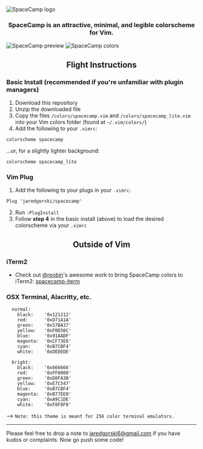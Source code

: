 ![SpaceCamp logo](https://github.com/jaredgorski/SpaceCamp/raw/master/.media/spacecamp_header_lt.svg?sanitize=true)

<div align="center">
  <h3>
    SpaceCamp is an attractive, minimal, and legible colorscheme for Vim.
  </h3>
</div>

![SpaceCamp preview](https://github.com/jaredgorski/SpaceCamp/raw/master/.media/spacecamp_preview.png)
![SpaceCamp colors](https://github.com/jaredgorski/SpaceCamp/raw/master/.media/spacecamp_colors.svg?sanitize=true)

<div align="center">
  <h2>
    Flight Instructions
  </h2>
</div>

### Basic Install (recommended if you're unfamiliar with plugin managers)
1) Download this repository
2) Unzip the downloaded file
3) Copy the files `/colors/spacecamp.vim` and `/colors/spacecamp_lite.vim` into your Vim colors folder (found at `~/.vim/colors/`)
4) Add the following to your `.vimrc`:
```vim
colorscheme spacecamp
```
...or, for a slightly lighter background:
```vim
colorscheme spacecamp_lite
```

### Vim Plug
1) Add the following to your plugs in your `.vimrc`:
```vim
Plug 'jaredgorski/spacecamp'
```
2) Run `:PlugInstall`
3) Follow **step 4** in the basic install (above) to load the desired colorscheme via your `.vimrc`

<div align="center">
  <h2>
    Outside of Vim
  </h2>
</div>

### iTerm2
- Check out [@reobin](https://github.com/reobin)'s awesome work to bring SpaceCamp colors to iTerm2: [spacecamp-iterm](https://github.com/reobin/spacecamp-iterm)

### OSX Terminal, Alacritty, etc.

```
  normal: 
    black:    '0x121212'
    red:      '0xD71A1A'
    green:    '0x57BA37'
    yellow:   '0xF0D50C'
    blue:     '0x91AADF'
    magenta:  '0xCF73E6'
    cyan:     '0xB7CBF4'
    white:    '0xDEDEDE'

  bright: 
    black:    '0x666666'
    red:      '0xFF0000'
    green:    '0xD8FA3B'
    yellow:   '0xE7C547'
    blue:     '0xB7CBF4'
    magenta:  '0xB77EE0'
    cyan:     '0xA9C1DE'
    white:    '0xF8F8F8'
```

--> ```Note: this theme is meant for 256 color terminal emulators.```

---

Please feel free to drop a note to jaredgorski6@gmail.com if you have kudos or complaints. Now go push some code!

